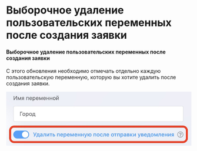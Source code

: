 # Выборочное удаление пользовательских переменных после создания заявки

#### Выборочное удаление пользовательских переменных после создания заявки

С этого обновления необходимо отмечать отдельно каждую пользовательскую переменную, которую вы хотите удалить после создания заявки.

![](../.gitbook/assets/GEGfbwbANpk-2.jpg)
